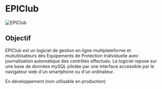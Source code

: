 # EPIClub

![EPIClub](https://epiclub.fr/wp-content/uploads/2025/08/cropped-EPIClub-e1755818346875.png)

## Objectif

EPIClub est un logiciel de gestion en ligne multiplateforme et mutiutilisateurs des Equipements de Protection Individuelle avec journalisation automatique des contrôles effectués.
Le logiciel repose sur une base de données mySQL pilotée par une interface accessible par le navigateur web d'un smartphone ou d'un ordinateur.

En développement (non utilisable en production)

